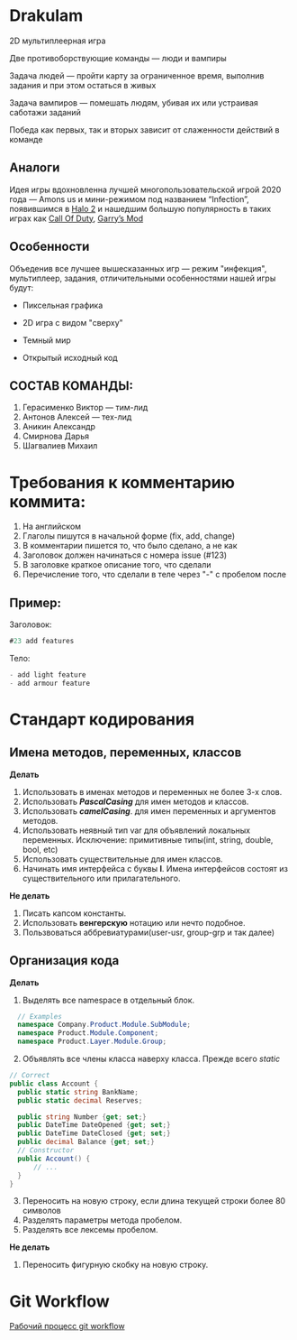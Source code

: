 # Drakulam

2D мультиплеерная игра

Две противоборствующие команды — люди и вампиры

Задача людей — пройти карту за ограниченное время, выполнив задания и при этом остаться в живых

Задача вампиров — помешать людям, убивая их или устраивая саботажи заданий

Победа как первых, так и вторых зависит от слаженности действий в команде

## Аналоги
Идея игры вдохновленна лучшей многопользовательской игрой 2020 года — Amons us и мини-режимом под названием “Infection”, появившимся в [Halo 2](https://www.halopedia.org/Infection) и нашедшим большую популярность в таких играх как [Call Of Duty](https://callofduty.fandom.com/wiki/Infected#Call_of_Duty:_Modern_Warfare_3), [Garry’s Mod](https://steamcommunity.com/sharedfiles/filedetails/?id=2051259080)

## Особенности
Объеденив все лучшее вышесказанных игр — режим "инфекция", мультиплеер, задания, отличительными особенностями нашей игры будут:
* Пиксельная графика

* 2D игра с видом "сверху"

* Темный мир

* Открытый исходный код

## СОСТАВ КОМАНДЫ:
1. Герасименко Виктор — тим-лид
2. Антонов Алексей — тех-лид
3. Аникин Александр
4. Смирнова Дарья
5. Шагвалиев Михаил

# Требования к комментарию коммита:
1. На английском
3. Глаголы пишутся в начальной форме (fix, add, change)
4. В комментарии пишется то, что было сделано, а не как
5. Заголовок должен начинаться с номера issue (#123)
6. В заголовке краткое описание того, что сделали
7. Перечисление того, что сделали в теле через "-" с пробелом после

## Пример:
Заголовок:
```csharp
#23 add features
```
Тело:
```csharp
- add light feature
- add armour feature
```

# Стандарт кодирования
## Имена методов, переменных, классов  
**Делать**
  1) Использовать в именах методов и переменных не более 3-х слов.
  2) Использовать ***PascalCasing*** для имен методов и классов.    
  3) Использовать ***camelCasing***. для имен переменных и аргументов методов.
  4) Использовать неявный тип var для объявлений локальных переменных. Исключение: примитивные типы(int, string, double, bool, etc)
  5) Использовать существительные для имен классов.
  6) Начинать имя интерфейса с буквы **I**. Имена интерфейсов состоят из существительного или прилагательного.
  
**Не делать**
  1) Писать капсом константы.
  2) Использовать **венгерскую** нотацию или нечто подобное.
  3) Пользвоваться аббревиатурами(user-usr, group-grp и так далее)

## Организация кода
**Делать**
  1) Выделять все namespace в отдельный блок.
  ```csharp
    // Examples
    namespace Company.Product.Module.SubModule;
    namespace Product.Module.Component;
    namespace Product.Layer.Module.Group;
  ```
  2) Объявлять все члены класса наверху класса. Прежде всего *static*
  ```csharp
  // Correct
public class Account {
    public static string BankName;
    public static decimal Reserves;
 
    public string Number {get; set;}
    public DateTime DateOpened {get; set;}
    public DateTime DateClosed {get; set;}
    public decimal Balance {get; set;}
    // Constructor
    public Account() {
        // ...
    }
}
  ```
  3) Переносить на новую строку, если длина текущей строки более 80 символов
  4) Разделять параметры метода пробелом.  
  5) Разделять все лексемы пробелом.
  
**Не делать**
  1) Переносить фигурную скобку на новую строку.

# Git Workflow
[Рабочий процесс git workflow](https://www.atlassian.com/ru/git/tutorials/comparing-workflows/gitflow-workflow)
